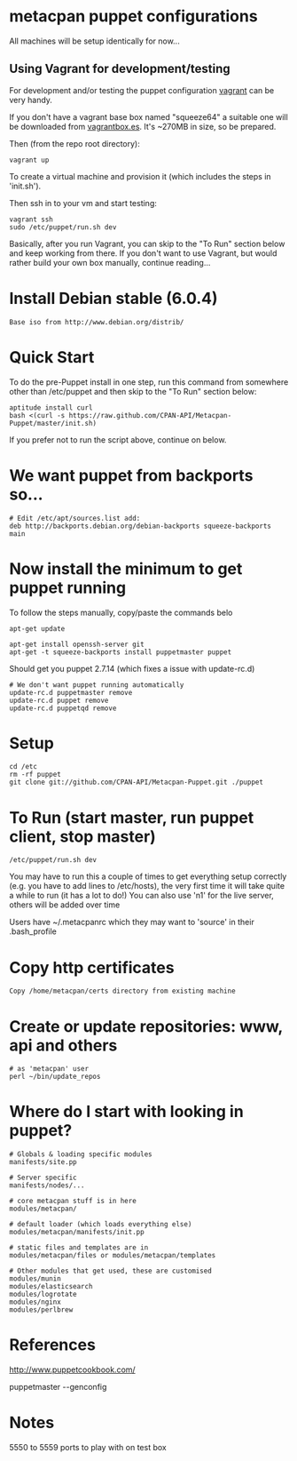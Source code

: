 # metacpan puppet configurations

All machines will be setup identically for now...

## Using Vagrant for development/testing

For development and/or testing the puppet configuration
[vagrant](http://vagrantup.com) can be very handy.

If you don't have a vagrant base box named "squeeze64"
a suitable one will be downloaded from [vagrantbox.es](http://vagrantbox.es).
It's ~270MB in size, so be prepared.

Then (from the repo root directory):

    vagrant up

To create a virtual machine and provision it
(which includes the steps in 'init.sh').

Then ssh in to your vm and start testing:

    vagrant ssh
    sudo /etc/puppet/run.sh dev

Basically, after you run Vagrant, you can skip to the "To Run" section below
and keep working from there. If you don't want to use Vagrant, but would rather
build your own box manually, continue reading...

# Install Debian stable (6.0.4)
    Base iso from http://www.debian.org/distrib/

# Quick Start

To do the pre-Puppet install in one step, run this command from somewhere other
than /etc/puppet and then skip to the "To Run" section below:

    aptitude install curl
    bash <(curl -s https://raw.github.com/CPAN-API/Metacpan-Puppet/master/init.sh)

If you prefer not to run the script above, continue on below.

# We want puppet from backports so...
    # Edit /etc/apt/sources.list add:
    deb http://backports.debian.org/debian-backports squeeze-backports main

# Now install the minimum to get puppet running

To follow the steps manually, copy/paste the commands belo

    apt-get update

    apt-get install openssh-server git
    apt-get -t squeeze-backports install puppetmaster puppet

Should get you puppet 2.7.14 (which fixes a issue with update-rc.d)

    # We don't want puppet running automatically
    update-rc.d puppetmaster remove
    update-rc.d puppet remove
    update-rc.d puppetqd remove

# Setup
    cd /etc
    rm -rf puppet
    git clone git://github.com/CPAN-API/Metacpan-Puppet.git ./puppet

# To Run (start master, run puppet client, stop master)
    /etc/puppet/run.sh dev

You may have to run this a couple of times to get everything setup
correctly (e.g. you have to add lines to /etc/hosts), the very
first time it will take quite a while to run (it has a lot to do!)
You can also use 'n1' for the live server, others will be added over time

Users have ~/.metacpanrc which they may want to 'source' in their .bash_profile

# Copy http certificates
    Copy /home/metacpan/certs directory from existing machine

# Create or update repositories: www, api and others
    # as 'metacpan' user
    perl ~/bin/update_repos

# Where do I start with looking in puppet?

    # Globals & loading specific modules
    manifests/site.pp

    # Server specific
    manifests/nodes/...

    # core metacpan stuff is in here
    modules/metacpan/

    # default loader (which loads everything else)
    modules/metacpan/manifests/init.pp

    # static files and templates are in
    modules/metacpan/files or modules/metacpan/templates

    # Other modules that get used, these are customised
    modules/munin
    modules/elasticsearch
    modules/logrotate
    modules/nginx
    modules/perlbrew

# References

http://www.puppetcookbook.com/

puppetmaster --genconfig

# Notes

5550 to 5559 ports to play with on test box
